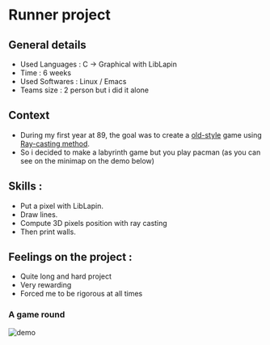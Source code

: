 # Runner project

## General details
- Used Languages : C -> Graphical with LibLapin
- Time : 6 weeks
- Used Softwares : Linux / Emacs
- Teams size : 2 person but i did it alone

## Context
- During my first year at 89, the goal was to create a [old-style](https://www.youtube.com/watch?v=561sPCk6ByE) game using [Ray-casting method](https://en.wikipedia.org/wiki/Ray_casting).
- So i decided to make a labyrinth game but you play pacman (as you can see on the minimap on the demo below)

## Skills : 
- Put a pixel with LibLapin.
- Draw lines.
- Compute 3D pixels position with ray casting
- Then print walls.

## Feelings on the project :
- Quite long and hard project
- Very rewarding
- Forced me to be rigorous at all times

### A game round
![demo](IMG_4962-ezgif.com-video-to-gif-converter.gif)
